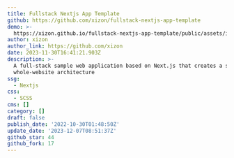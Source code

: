 ```yaml
---
title: Fullstack Nextjs App Template
github: https://github.com/xizon/fullstack-nextjs-app-template
demo: >-
  https://xizon.github.io/fullstack-nextjs-app-template/public/assets/images/screenshot.jpg
author: xizon
author_link: https://github.com/xizon
date: 2023-11-30T16:41:21.903Z
description: >-
  A full-stack sample web application based on Next.js that creates a simple
  whole-website architecture
ssg:
  - Nextjs
css:
  - SCSS
cms: []
category: []
draft: false
publish_date: '2022-10-30T01:48:50Z'
update_date: '2023-12-07T08:51:37Z'
github_star: 44
github_fork: 17
---
```

